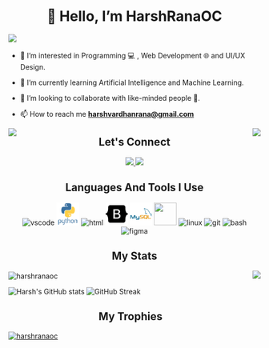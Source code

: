<h1 align="center"> 👋  Hello, I’m HarshRanaOC </h1>
<img  src="https://media0.giphy.com/media/12wK5ab2fH2OLm/giphy.gif?cid=ecf05e47kbzrz6uocbxxtwe49r7r9yyhs6ftldjrcmr99pre&ep=v1_gifs_search&rid=giphy.gif&ct=g"width = 1000>



- 👀 I’m interested in Programming 💻 , Web Development 🌐 and UI/UX Design.

- 🌱 I’m currently learning Artificial Intelligence and Machine Learning.

- 💞️ I’m looking to collaborate with like-minded people 🧑.

- 📫 How to reach me **harshvardhanrana@gmail.com**



<img align="left" src="https://octodex.github.com/images/welcometocat.png" height=150/>
<img align="right" src="https://octodex.github.com/images/welcometocat.png" height=150/>

<h2 align="center">Let's Connect</h2>
<p align="center">
<a href="https://www.linkedin.com/in/harshvardhan-rana-83b779208/">
  <img height="50" src="https://user-images.githubusercontent.com/46517096/166973395-19676cd8-f8ec-4abf-83ff-da8243505b82.png"/>
</a>
<a href="https://twitter.com/HARSHVA21732730">
  <img height="50" src="https://user-images.githubusercontent.com/46517096/166974271-91dfa250-d70b-4cb9-8707-f1bda1b708c3.png"/>
</a>
</p>


<h2 align="center">Languages And Tools I Use</h2>
<p align="center">
<img src="https://cdn.jsdelivr.net/gh/devicons/devicon/icons/vscode/vscode-original.svg" alt="vscode" width="45" height="45"/>
<img src="https://raw.githubusercontent.com/devicons/devicon/master/icons/python/python-original-wordmark.svg" alt="python" width="45" height="45" />
<img src="https://cdn.jsdelivr.net/gh/devicons/devicon/icons/html5/html5-original.svg" alt="html" width="45" height="45"/>
<img src="https://raw.githubusercontent.com/devicons/devicon/master/icons/bootstrap/bootstrap-plain.svg" alt="bootstrap" width="45" height="45" />
<img src="https://raw.githubusercontent.com/devicons/devicon/master/icons/mysql/mysql-original-wordmark.svg" alt="mysql" width="45" height="45" />
<img src="https://cdn.jsdelivr.net/gh/devicons/devicon/icons/amazonwebservices/amazonwebservices-plain-wordmark.svg" width="45" height="45"/>
<img src="https://cdn.jsdelivr.net/gh/devicons/devicon/icons/linux/linux-original.svg" alt="linux" width="45" height="45"/>       
<img src="https://cdn.jsdelivr.net/gh/devicons/devicon/icons/git/git-original.svg" alt="git" width="45" height="45"/>
<img src="https://cdn.jsdelivr.net/gh/devicons/devicon/icons/bash/bash-original.svg" alt="bash" width="45" height="45"/>
<img src="https://cdn.jsdelivr.net/gh/devicons/devicon/icons/figma/figma-original.svg" alt="figma" width="45" height="45"/>   
</p>




<h2 align="center">My Stats</h2>
<img align="center" src="https://github-readme-stats.vercel.app/api/top-langs?username=harshranaoc&theme=dark&show_icons=true&locale=en&layout=compact" alt="harshranaoc" />
<img align="right"src="https://octodex.github.com/images/Fintechtocat.png" height=300 margin-bottom=300/>

![Harsh's GitHub stats](https://github-readme-stats.vercel.app/api?username=HarshRanaOC&theme=dark&show_icons=true)
![GitHub Streak](http://github-readme-streak-stats.herokuapp.com?user=HarshRanaOC&hide_border=true&date_format=j%20M%5B%20Y%5D&background=000000&stroke=000000&fire=bd8a84&currStreakNum=ffe0b5&sideNums=8e724d&sideLabels=8e724d&dates=bd8a84&ring=8e724d&currStreakLabel=ffe0b5)

<h2 align="center">My Trophies</h2>

<p align="left"> <a href="https://github.com/ryo-ma/github-profile-trophy"><img src="https://github-profile-trophy.vercel.app/?username=harshranaoc" alt="harshranaoc" /></a> </p>









<!---
HarshRanaOC/HarshRanaOC is a ✨ special ✨ repository because its `README.md` (this file) appears on your GitHub profile.
You can click the Preview link to take a look at your changes.
--->
